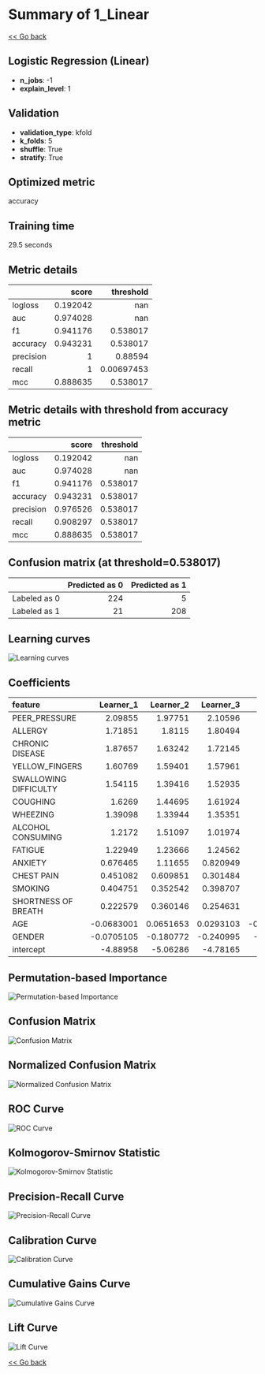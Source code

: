 # Summary of 1_Linear

[<< Go back](../README.md)


## Logistic Regression (Linear)
- **n_jobs**: -1
- **explain_level**: 1

## Validation
 - **validation_type**: kfold
 - **k_folds**: 5
 - **shuffle**: True
 - **stratify**: True

## Optimized metric
accuracy

## Training time

29.5 seconds

## Metric details
|           |    score |    threshold |
|:----------|---------:|-------------:|
| logloss   | 0.192042 | nan          |
| auc       | 0.974028 | nan          |
| f1        | 0.941176 |   0.538017   |
| accuracy  | 0.943231 |   0.538017   |
| precision | 1        |   0.88594    |
| recall    | 1        |   0.00697453 |
| mcc       | 0.888635 |   0.538017   |


## Metric details with threshold from accuracy metric
|           |    score |   threshold |
|:----------|---------:|------------:|
| logloss   | 0.192042 |  nan        |
| auc       | 0.974028 |  nan        |
| f1        | 0.941176 |    0.538017 |
| accuracy  | 0.943231 |    0.538017 |
| precision | 0.976526 |    0.538017 |
| recall    | 0.908297 |    0.538017 |
| mcc       | 0.888635 |    0.538017 |


## Confusion matrix (at threshold=0.538017)
|              |   Predicted as 0 |   Predicted as 1 |
|:-------------|-----------------:|-----------------:|
| Labeled as 0 |              224 |                5 |
| Labeled as 1 |               21 |              208 |

## Learning curves
![Learning curves](learning_curves.png)

## Coefficients
| feature               |   Learner_1 |   Learner_2 |   Learner_3 |   Learner_4 |   Learner_5 |
|:----------------------|------------:|------------:|------------:|------------:|------------:|
| PEER_PRESSURE         |   2.09855   |   1.97751   |   2.10596   |   2.24214   |    2.11845  |
| ALLERGY               |   1.71851   |   1.8115    |   1.80494   |   1.6434    |    1.99987  |
| CHRONIC DISEASE       |   1.87657   |   1.63242   |   1.72145   |   1.71654   |    1.80335  |
| YELLOW_FINGERS        |   1.60769   |   1.59401   |   1.57961   |   1.70178   |    1.69653  |
| SWALLOWING DIFFICULTY |   1.54115   |   1.39416   |   1.52935   |   1.57504   |    1.50732  |
| COUGHING              |   1.6269    |   1.44695   |   1.61924   |   1.30983   |    1.45889  |
| WHEEZING              |   1.39098   |   1.33944   |   1.35351   |   1.6218    |    1.23305  |
| ALCOHOL CONSUMING     |   1.2172    |   1.51097   |   1.01974   |   1.43756   |    1.6208   |
| FATIGUE               |   1.22949   |   1.23666   |   1.24562   |   1.05542   |    1.27239  |
| ANXIETY               |   0.676465  |   1.11655   |   0.820949  |   1.03973   |    0.927658 |
| CHEST PAIN            |   0.451082  |   0.609851  |   0.301484  |   0.389733  |    0.68452  |
| SMOKING               |   0.404751  |   0.352542  |   0.398707  |   0.489795  |    0.317827 |
| SHORTNESS OF BREATH   |   0.222579  |   0.360146  |   0.254631  |   0.399099  |    0.113896 |
| AGE                   |  -0.0683001 |   0.0651653 |   0.0293103 |  -0.0196802 |    0.14053  |
| GENDER                |  -0.0705105 |  -0.180772  |  -0.240995  |  -0.128562  |    0.147742 |
| intercept             |  -4.88958   |  -5.06286   |  -4.78165   |  -5.16035   |   -5.28215  |


## Permutation-based Importance
![Permutation-based Importance](permutation_importance.png)
## Confusion Matrix

![Confusion Matrix](confusion_matrix.png)


## Normalized Confusion Matrix

![Normalized Confusion Matrix](confusion_matrix_normalized.png)


## ROC Curve

![ROC Curve](roc_curve.png)


## Kolmogorov-Smirnov Statistic

![Kolmogorov-Smirnov Statistic](ks_statistic.png)


## Precision-Recall Curve

![Precision-Recall Curve](precision_recall_curve.png)


## Calibration Curve

![Calibration Curve](calibration_curve_curve.png)


## Cumulative Gains Curve

![Cumulative Gains Curve](cumulative_gains_curve.png)


## Lift Curve

![Lift Curve](lift_curve.png)



[<< Go back](../README.md)
